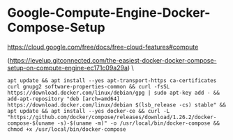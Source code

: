 # Google-Compute-Engine-Docker-Compose-Setup

https://cloud.google.com/free/docs/free-cloud-features#compute

(https://levelup.gitconnected.com/the-easiest-docker-docker-compose-setup-on-compute-engine-ec171c09a29a)
\
```
apt update && apt install --yes apt-transport-https ca-certificates curl gnupg2 software-properties-common && curl -fsSL https://download.docker.com/linux/debian/gpg | sudo apt-key add - && add-apt-repository "deb [arch=amd64] https://download.docker.com/linux/debian $(lsb_release -cs) stable" && apt update && apt install --yes docker-ce && curl -L "https://github.com/docker/compose/releases/download/1.26.2/docker-compose-$(uname -s)-$(uname -m)" -o /usr/local/bin/docker-compose && chmod +x /usr/local/bin/docker-compose
```
